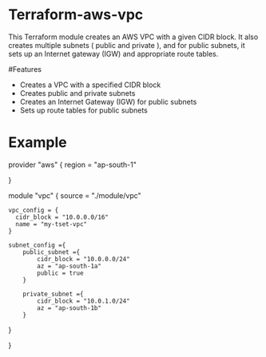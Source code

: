 # Terraform-aws-vpc

This Terraform module creates an AWS VPC with a given CIDR block. It also creates multiple subnets ( public and private ), and for public subnets, it sets up an Internet gateway (IGW) and appropriate route tables.

#Features

* Creates a VPC with a specified CIDR block
* Creates public and private subnets
* Creates an Internet Gateway (IGW) for public subnets
* Sets up route tables for public subnets

# Example

provider "aws" {
    region = "ap-south-1"
  
}

module "vpc" {
    source = "./module/vpc"

    vpc_config = {
      cidr_block = "10.0.0.0/16"
      name = "my-tset-vpc"
    }

    subnet_config ={
        public_subnet ={
            cidr_block = "10.0.0.0/24"
            az = "ap-south-1a"
            public = true
        }
        
        private_subnet ={
            cidr_block = "10.0.1.0/24"
            az = "ap-south-1b"
        }
    
}
  
}

